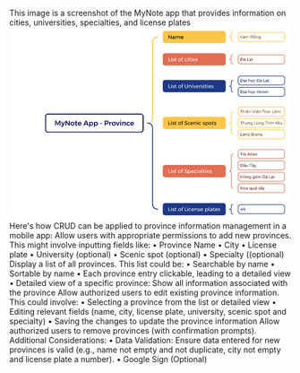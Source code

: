 This image is a screenshot of the MyNote app that provides information on cities,
universities, specialties, and license plates
![img.png](img.png)
Here's how CRUD can be applied to province information management in a mobile app:
Allow users with appropriate permissions to add new provinces. This might involve
inputting fields like:
• Province Name
• City
• License plate
• University (optional)
• Scenic spot (optional)
• Specialty ((optional)
Display a list of all provinces. This list could be:
• Searchable by name
• Sortable by name
• Each province entry clickable, leading to a detailed view
• Detailed view of a specific province: Show all information associated with the province
Allow authorized users to edit existing province information. This could involve:
• Selecting a province from the list or detailed view
• Editing relevant fields (name, city, license plate, university, scenic spot and specialty)
• Saving the changes to update the province information
Allow authorized users to remove provinces (with confirmation prompts).
Additional Considerations:
• Data Validation: Ensure data entered for new provinces is valid (e.g., name not empty
and not duplicate, city not empty and license plate a number).
• Google Sign (Optional)
